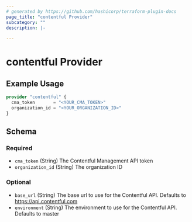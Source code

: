 ```yaml
---
# generated by https://github.com/hashicorp/terraform-plugin-docs
page_title: "contentful Provider"
subcategory: ""
description: |-
  
---
```


# contentful Provider



## Example Usage

```terraform
provider "contentful" {
  cma_token       = "<YOUR_CMA_TOKEN>"
  organization_id = "<YOUR_ORGANIZATION_ID>"
}
```

<!-- schema generated by tfplugindocs -->
## Schema

### Required

- `cma_token` (String) The Contentful Management API token
- `organization_id` (String) The organization ID

### Optional

- `base_url` (String) The base url to use for the Contentful API. Defaults to https://api.contentful.com
- `environment` (String) The environment to use for the Contentful API. Defaults to master
